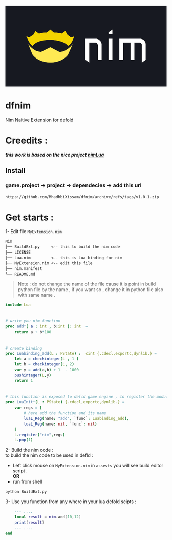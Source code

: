 [![](media/nim_logo_banner.png)](https://github.com/MhadhbiXissam/dfnim)
# dfnim
Nim Naitive Extension for defold

# Creedits : 
***this work is based on the nice project [nimLua](https://github.com/jangko/nimLUA)***
## Install 
### game.project -> project -> dependecies -> add this url 
```txt
https://github.com/MhadhbiXissam/dfnim/archive/refs/tags/v1.0.1.zip
```
# Get starts : 
1-  Edit file `MyExtension.nim`
```txt
Nim
├── BuildExt.py     <-- this to build the nim code 
├── LICENSE
├── Lua.nim         <-- this is Lua binding for nim 
├── MyExtension.nim <-- edit this file 
├── nim.manifest
└── README.md
```
>   Note : do not change the name of the file cause it is point in build python file by the name , if you want so , change it in python file also with same name .

```nim
include Lua


# write you nim function 
proc add*( a : int , b:int ): int  = 
    return a + b*100


# create binding 
proc Luabinding_add(L : PState) :  cint {.cdecl,exportc,dynlib.} =
    let a = checkinteger(L , 1 )
    let b = checkinteger(L, 2)
    var y = add(a,b) + 1  - 1000
    pushinteger(L,y)
    return 1 


# this function is exposed to defld game engine , to register the module 
proc LuaInit*(L : PState) {.cdecl,exportc,dynlib.} = 
    var regs = [
        # here add the function and its name 
        luaL_Reg(name: "add", `func`: Luabinding_add),
        luaL_Reg(name: nil, `func`: nil)
    ]
    L.register("nim",regs)
    L.pop(1)
```
2-  Build the nim code :  
to build the nim code to be used in defld  :  
*   Left click mouse on `MyExtension.nim` in `assests` you will see build editor script .  
 **OR** 
*   run from shell  

```bash
python BuildExt.py 
```

3- Use you function from  any where in your lua defold scipts : 
```lua
    --- ....
	local result = nim.add(10,12)
	print(result) 
    --- ....
end
```